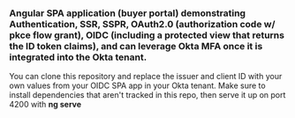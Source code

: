 ### Angular SPA application (buyer portal) demonstrating Authentication, SSR, SSPR, OAuth2.0 (authorization code w/ pkce flow grant), OIDC (including a protected view that returns the ID token claims), and can leverage Okta MFA once it is integrated into the Okta tenant.

You can clone this repository and replace the issuer and client ID with your own values from your OIDC SPA app in your Okta tenant.
Make sure to install dependencies that aren't tracked in this repo, then serve it up on port 4200 with **ng serve**